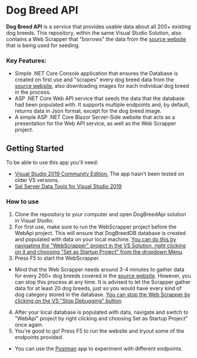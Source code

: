 # Dog Breed API
**Dog Breed API** is a service that provides usable data about all 200+ existing dog breeds. This repository, within the same Visual Studio Solution, also contains a Web Scrapper that "borrows" the data from the [source website](http://www.vetstreet.com/dogs) that is being used for seeding.

### Key Features:
* Simple .NET Core Console application that ensures the Database is created on first use and "scrapes" every dog breed data from the [source website](http://www.vetstreet.com/dogs), also downloading images for each individual dog breed in the process.
* ASP .NET Core Web API service that seeds the data that the database had been populated with. It supports multiple endpoints and, by default, returns data in Json format, except for the dog breed image.
* A simple ASP .NET Core Blazor Server-Side website that acts as a presentation for the Web API service, as well as the Web Scrapper project.

## Getting Started
To be able to use this app you'll need:
* [Visual Studio 2019 Community Edition.](https://visualstudio.microsoft.com/downloads/) The app hasn't been tested on older VS versions.
* [Sql Server Data Tools for Visual Studio 2019](https://docs.microsoft.com/en-us/sql/ssdt/download-sql-server-data-tools-ssdt?view=sql-server-2017)

### How to use
1. Clone the repository to your computer and open DogBreedApi solution in Visual Studio.
2. For first use, make sure to run the WebScrapper project before the WebApi project. This will ensure that DogBreedDB database is created and populated with data on your local machine. <u>You can do this by navigating the "WebScrapper" project in the VS Solution, right clicking on it and choosing "Set as Startup Project" from the dropdown Menu</u>.
3. Press F5 to start the WebScrapper.
  * Mind that the Web Scrapper needs around 3-4 minutes to gather data for every 200+ dog breeds covered in the [source website](http://www.vetstreet.com/dogs). However, you can stop this process at any time. It is advised to let the Scrapper gather data for at least 20 dog breeds, just so you would have every kind of dog category stored in the database. <u>You can stop the Web Scrapper by clicking on the VS "Stop Debugging" button</u>.
4. After your local database is populated with data, navigate and switch to "WebApi" project by right clicking and choosing Set as Startup Project" once again.
5. You're good to go! Press F5 to run the website and tryout some of the endpoints provided.
  * You can use the [Postman](https://www.postman.com/downloads/) app to experiment with different endpoints.

